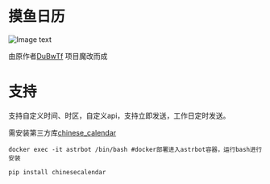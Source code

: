 # 摸鱼日历

![Image text](https://github.com/DuBwTf/astrbot_plugin_moyurenpro/blob/ae88056ae5c3d57ed41059e4a533faa24fd56100/moyu.png
)

由原作者[DuBwTf](https://github.com/DuBwTf/astrbot_plugin_moyurenpro) 项目魔改而成

# 支持

支持自定义时间、时区，自定义api，支持立即发送，工作日定时发送。

需安装第三方库[chinese_calendar](https://github.com/LKI/chinese-calendar)
```
docker exec -it astrbot /bin/bash #docker部署进入astrbot容器，运行bash进行安装

pip install chinesecalendar
```
